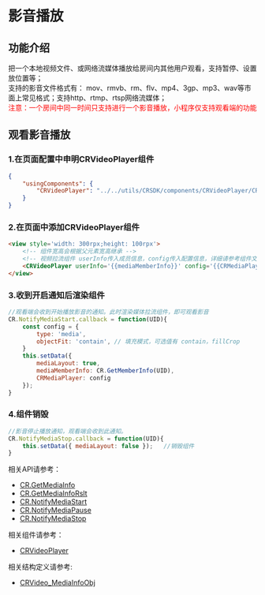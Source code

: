 # 影音播放

## 功能介绍

把一个本地视频文件、或网络流媒体播放给房间内其他用户观看，支持暂停、设置放位置等；</br>
支持的影音文件格式有： mov、rmvb、rm、flv、mp4、3gp、mp3、wav等市面上常见格式；支持http、rtmp、rtsp网络流媒体；</br>
<font color="#FF0000">注意：一个房间中同一时间只支持进行一个影音播放，小程序仅支持观看端的功能</font>

<h2 id=role_watch>观看影音播放</h2> 

<h3 id=declare>1.在页面配置中申明CRVideoPlayer组件</h3> 

```json
{
    "usingComponents": {
        "CRVideoPlayer": "../../utils/CRSDK/components/CRVideoPlayer/CRVideoPlayer" //声明视频拉流组件，需定位到对应目录
    }
}
```

<h3 id=wxml>2.在页面中添加CRVideoPlayer组件</h3> 

```html
<view style='width: 300rpx;height: 100rpx'>
    <!-- 组件宽高会根据父元素宽高继承 -->
    <!-- 视频拉流组件 userInfo传入成员信息，config传入配置信息，详细请参考组件文档 -->
    <CRVideoPlayer userInfo='{{mediaMemberInfo}}' config='{{CRMediaPlayer}}' wx:if='{{mediaLayout}}'></CRVideoPlayer>
</view>
```

<h3 id=render>3.收到开启通知后渲染组件</h3> 

```js
//观看端会收到开始播放影音的通知。此时渲染媒体拉流组件，即可观看影音
CR.NotifyMediaStart.callback = function(UID){
    const config = {
        type: 'media',
        objectFit: 'contain', // 填充模式，可选值有 contain，fillCrop
    }
    this.setData({
        mediaLayout: true,
        mediaMemberInfo: CR.GetMemberInfo(UID),
        CRMediaPlayer: config
    });
}
```

<h3 id=destory>4.组件销毁</h3> 

```js
//影音停止播放通知，观看端会收到此通知。
CR.NotifyMediaStop.callback = function(UID){
    this.setData({ mediaLayout: false });   //销毁组件
}

```

相关API请参考：
* [CR.GetMediaInfo](API.md#CRVideo_GetMediaInfo)
* [CR.GetMediaInfoRslt](API.md#CRVideo_GetMediaInfoRslt)
* [CR.NotifyMediaStart](API.md#CRVideo_NotifyMediaStart)
* [CR.NotifyMediaPause](API.md#CRVideo_NotifyMediaPause)
* [CR.NotifyMediaStop](API.md#CRVideo_NotifyMediaStop)

相关组件请参考：
* [CRVideoPlayer](API.md#CRVideoPlayer)

相关结构定义请参考:
* [CRVideo_MediaInfoObj](TypeDefinitions.md#CRVideo_MediaInfoObj)
